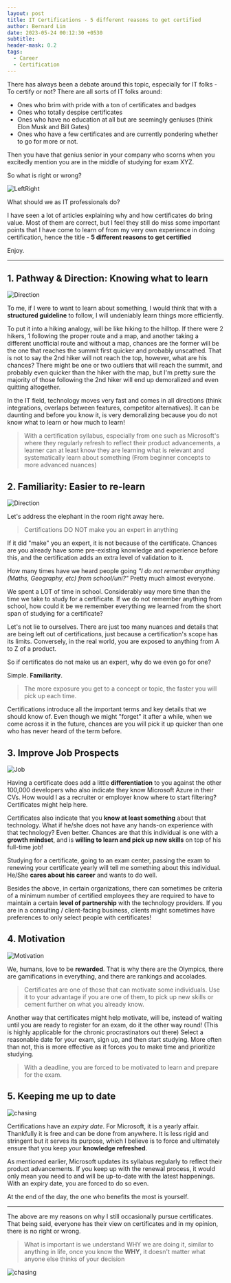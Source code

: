 ```yaml
---
layout: post
title: IT Certifications - 5 different reasons to get certified
author: Bernard Lim
date: 2023-05-24 00:12:30 +0530
subtitle:
header-mask: 0.2
tags:
  - Career
  - Certification
---
```


There has always been a debate around this topic, especially for IT folks - To certify or not?
There are all sorts of IT folks around:

- Ones who brim with pride with a ton of certificates and badges
- Ones who totally despise certificates
- Ones who have no education at all but are seemingly geniuses (think Elon Musk and Bill Gates)
- Ones who have a few certificates and are currently pondering whether to go for more or not.

Then you have that genius senior in your company who scorns when you excitedly mention you are in the middle of studying for exam XYZ.

So what is right or wrong?

![LeftRight](/img/posts/2023-05-24-why-get-certified/leftright.jpg)

What should we as IT professionals do?

I have seen a lot of articles explaining why and how certificates do bring value. Most of them are correct, but I feel they still do miss some important points that I have come to learn of from my very own experience in doing certification, hence the title - **5 **different** reasons to get certified**

Enjoy.

---

## 1. Pathway & Direction: Knowing what to learn

![Direction](/img/posts/2023-05-24-why-get-certified/direction.jpg)

To me, if I were to want to learn about something, I would think that with a **structured guideline** to follow, I will undeniably learn things more efficiently.

To put it into a hiking analogy, will be like hiking to the hilltop. If there were 2 hikers, 1 following the proper route and a map, and another taking a different unofficial route and without a map, chances are the former will be the one that reaches the summit first quicker and probably unscathed. That is not to say the 2nd hiker will not reach the top, however, what are his chances? There might be one or two outliers that will reach the summit, and probably even quicker than the hiker with the map, but I'm pretty sure the majority of those following the 2nd hiker will end up demoralized and even quitting altogether.

In the IT field, technology moves very fast and comes in all directions (think integrations, overlaps between features, competitor alternatives). It can be daunting and before you know it, is very demoralizing because you do not know what to learn or how much to learn!

> With a certification syllabus, especially from one such as Microsoft's where they regularly refresh to reflect their product advancements, a learner can at least know they are learning what is relevant and systematically learn about something (From beginner concepts to more advanced nuances)

## 2. Familiarity: Easier to re-learn

![Direction](/img/posts/2023-05-24-why-get-certified/familiarity.jpg)

Let's address the elephant in the room right away here.

> Certifications DO NOT make you an expert in anything

If it did "make" you an expert, it is not because of the certificate. Chances are you already have some pre-existing knowledge and experience before this, and the certification adds an extra level of validation to it.

How many times have we heard people going _"I do not remember anything (Maths, Geography, etc) from school/uni?"_ Pretty much almost everyone.

We spent a LOT of time in school. Considerably way more time than the time we take to study for a certificate. If we do not remember anything from school, how could it be we remember everything we learned from the short span of studying for a certificate?

Let's not lie to ourselves. There are just too many nuances and details that are being left out of certifications, just because a certification's scope has its limits. Conversely, in the real world, you are exposed to anything from A to Z of a product.

So if certificates do not make us an expert, why do we even go for one?

Simple. **Familiarity**.

> The more exposure you get to a concept or topic, the faster you will pick up each time.

Certifications introduce all the important terms and key details that we should know of. Even though we might "forget" it after a while, when we come across it in the future, chances are you will pick it up quicker than one who has never heard of the term before.

## 3. Improve Job Prospects

![Job](/img/posts/2023-05-24-why-get-certified/job.jpg)

Having a certificate does add a little **differentiation** to you against the other 100,000 developers who also indicate they know Microsoft Azure in their CVs. How would I as a recruiter or employer know where to start filtering? Certificates might help here.

Certificates also indicate that you **know at least something** about that technology. What if he/she does not have any hands-on experience with that technology? Even better. Chances are that this individual is one with a **growth mindset**, and is **willing to learn and pick up new skills** on top of his full-time job!

Studying for a certificate, going to an exam center, passing the exam to renewing your certificate yearly will tell me something about this individual. He/She **cares about his career** and wants to do well.

Besides the above, in certain organizations, there can sometimes be criteria of a minimum number of certified employees they are required to have to maintain a certain **level of partnership** with the technology providers. If you are in a consulting / client-facing business, clients might sometimes have preferences to only select people with certificates!

## 4. Motivation

![Motivation](/img/posts/2023-05-24-why-get-certified/motivation.jpg)

We, humans, love to be **rewarded**. That is why there are the Olympics, there are gamifications in everything, and there are rankings and accolades.

> Certificates are one of those that can motivate some individuals. Use it to your advantage if you are one of them, to pick up new skills or cement further on what you already know.

Another way that certificates might help motivate, will be, instead of waiting until you are ready to register for an exam, do it the other way round! (This is highly applicable for the chronic procrastinators out there) Select a reasonable date for your exam, sign up, and then start studying. More often than not, this is more effective as it forces you to make time and prioritize studying.

> With a deadline, you are forced to be motivated to learn and prepare for the exam.

## 5. Keeping me up to date

![chasing](/img/posts/2023-05-24-why-get-certified/chasing.jpg)

Certifications have an _expiry date_. For Microsoft, it is a yearly affair. Thankfully it is free and can be done from anywhere. It is less rigid and stringent but it serves its purpose, which I believe is to force and ultimately ensure that you keep your **knowledge refreshed**.

As mentioned earlier, Microsoft updates its syllabus regularly to reflect their product advancements. If you keep up with the renewal process, it would only mean you need to and will be up-to-date with the latest happenings. With an expiry date, you are forced to do so even.

At the end of the day, the one who benefits the most is yourself.

---

The above are my reasons on why I still occasionally pursue certificates. That being said, everyone has their view on certificates and in my opinion, there is no right or wrong.

> What is important is we understand WHY we are doing it, similar to anything in life, once you know the **WHY**, it doesn't matter what anyone else thinks of your decision

![chasing](/img/posts/2023-05-24-why-get-certified/why.jpg)

